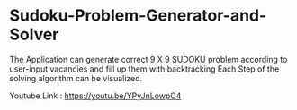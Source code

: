 # Sudoku-Problem-Generator-and-Solver
The Application can generate correct  9 X 9 SUDOKU problem according to user-input vacancies and fill up them with backtracking
Each Step of the solving algorithm can be visualized.

Youtube Link : https://youtu.be/YPyJnLowpC4
